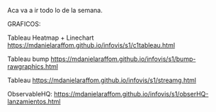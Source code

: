 Aca va a ir todo lo de la semana. 

GRAFICOS: 

Tableau Heatmap + Linechart
https://mdanielaraffom.github.io/infovis/s1/c1tableau.html 

Tableau bump
https://mdanielaraffom.github.io/infovis/s1/bump-rawgraphics.html 

Tableau
https://mdanielaraffom.github.io/infovis/s1/streamg.html

ObservableHQ: 
https://mdanielaraffom.github.io/infovis/s1/obserHQ-lanzamientos.html 

